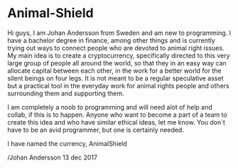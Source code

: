 # Animal-Shield

Hi guys,
I am Johan Andersson from Sweden and am new to programming. I have a bachelor degree in finance, among
other things and is currently trying out ways to connect people who are devoted to animal right issues.
My main idea is to create a cryptocurrency, specifically directed to this very large group of people
all around the world, so that they in an easy way can allocate capital between each other, in the work
for a better world for the silent beings on four legs. It is not meant to be a regular speculative asset
but a practical tool in the everyday work for animal rights people and others surrounding them and 
supporting them.

I am completely a noob to programming and will need alot of help and collab, if this is to happen. Anyone who want
to become a part of a team to create this idea and who have similar ethical ideas, let me know. You don´t have
to be an avid programmer, but one is certainly needed.

I have named the currency, AnimalShield

/Johan Andersson  13 dec 2017
